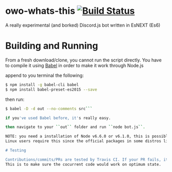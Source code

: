 # owo-whats-this [![Build Status](https://travis-ci.org/sr229/owo-whats-this.svg?branch=master)](https://travis-ci.org/sr229/owo-whats-this)
A really experimental (and borked) Discord.js bot written in EsNEXT (Es6)

# Building and Running

From a fresh download/clone, you cannot run the script directly. You have to compile it using [Babel](https://babeljs.io/) in order to make it work through Node.js

append to you terminal the following:
```sh
$ npm install -g babel-cli babel
$ npm install babel-preset-es2015 --save
```

then run:
```sh
$ babel -D -d out --no-comments src```

if you've used Babel before, it's really easy.

then navigate to your ``out`` folder and run ``node bot.js``.

NOTE: you need a installation of Node v6.6.0 or v6.1.0, this is possible by installing [nvm](http://nvm.sh)and make the following Node Environments your default (you can only set one).
Linux users require this since the official packages in some distros like Ubuntu only has 4.x.x. We hadn't tested against 4.xx.

# Testing

Contributions/commits/PRs are tested by Travis CI. If your PR fails, it won't be merged until it is fixed.
This is to make sure the cocurrent code would work on optimum state.